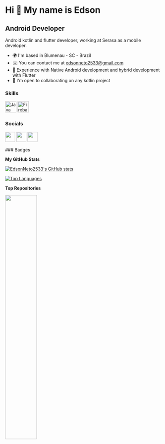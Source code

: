 Hi 👋 My name is Edson
======================

Android Developer
-----------------

Android kotlin and flutter developer, working at Serasa as a mobile developer.

* 🌍  I'm based in Blumenau - SC - Brazil
* ✉️  You can contact me at [edsonneto2533@gmail.com](mailto:edsonneto2533@gmail.com)
* 🧠  Experience with Native Android development and hybrid development with Flutter
* 🤝  I'm open to collaborating on any kotlin project

### Skills

<p align="left">
<a href="https://kotlinlang.org" target="_blank" rel="noreferrer"><img src="https://www.vectorlogo.zone/logos/kotlinlang/kotlinlang-icon.svg" width="36" height="36" alt="Java" /></a>
<a href="https://firebase.google.com/" target="_blank" rel="noreferrer"><img src="https://raw.githubusercontent.com/danielcranney/readme-generator/main/public/icons/skills/firebase-colored.svg" width="36" height="36" alt="Firebase" /></a>
</p>

### Socials

<p align="left"> <a href="https://www.github.com/EdsonNeto2533" target="_blank" rel="noreferrer"><img src="https://raw.githubusercontent.com/danielcranney/readme-generator/main/public/icons/socials/github.svg" width="32" height="32" /></a> <a href="http://www.instagram.com/edson_neto25" target="_blank" rel="noreferrer"><img src="https://raw.githubusercontent.com/danielcranney/readme-generator/main/public/icons/socials/instagram.svg" width="32" height="32" /></a> <a href="https://www.linkedin.com/in/edson-neto-55779b167/" target="_blank" rel="noreferrer"><img src="https://raw.githubusercontent.com/danielcranney/readme-generator/main/public/icons/socials/linkedin.svg" width="32" height="32" /></a></p>
### Badges

<b>My GitHub Stats</b>

<a href="http://www.github.com/EdsonNeto2533"><img src="https://github-readme-stats.vercel.app/api?username=EdsonNeto2533&show_icons=true&hide=&count_private=true&title_color=0891b2&text_color=ffffff&icon_color=0891b2&bg_color=1c1917&hide_border=true&show_icons=true" alt="EdsonNeto2533's GitHub stats" /></a>

<a href="https://github.com/EdsonNeto2533" align="left"><img src="https://github-readme-stats.vercel.app/api/top-langs/?username=EdsonNeto2533&langs_count=10&title_color=0891b2&text_color=ffffff&icon_color=0891b2&bg_color=1c1917&hide_border=true&locale=en&custom_title=Top%20%Languages" alt="Top Languages" /></a>

<b>Top Repositories</b>

<div width="100%" align="center"><a href="https://github.com/EdsonNeto2533/Criptomarket" align="left"><img align="left" width="45%" src="https://github-readme-stats.vercel.app/api/pin/?username=EdsonNeto2533&repo=Criptomarket&title_color=0891b2&text_color=ffffff&icon_color=0891b2&bg_color=1c1917&hide_border=true&locale=en" /></a></div><br /><br /><br /><br /><br /><br /><br />
